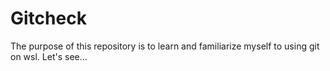 # Gitcheck

The purpose of this repository is to learn and familiarize myself to using git on wsl.
Let's see...
